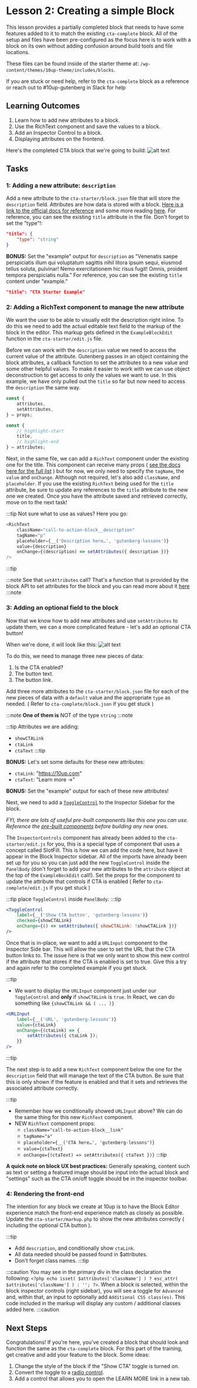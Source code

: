 # Lesson 2: Creating a simple Block

This lesson provides a partially completed block that needs to have some features added to it to match the existing `cta-complete` block. All of the setup and files have been pre-configured as the focus here is to work with a block on its own without adding confusion around build tools and file locations.

These files can be found inside of the starter theme at: `/wp-content/themes/10up-theme/includes/blocks`.

If you are stuck or need help, refer to the `cta-complete` block as a reference or reach out to #10up-gutenberg in Slack for help

## Learning Outcomes

1. Learn how to add new attributes to a block.
2. Use the RichText component and save the values to a block.
3. Add an Inspector Control to a block.
4. Displaying attributes on the frontend.

Here's the completed CTA block that we're going to build:
![alt text](../static/img/cta-complete.png "The completed CTA block")

## Tasks

### 1: Adding a new attribute: `description`

Add a new attribute to the `cta-starter/block.json` file that will store the `description` field. Attributes are how data is stored with a block. [Here is a link to the official docs for reference](https://developer.wordpress.org/block-editor/reference-guides/block-api/block-attributes/) and some more reading [here](https://developer.wordpress.org/block-editor/handbook/tutorials/create-block/attributes/). For reference, you can see the existing `title` attribute in the file. Don't forget to set the "type"!:

```json
"title": {
	"type": "string"
}
```

**BONUS:** Set the "example" output for `description` as "Venenatis saepe perspiciatis illum qui voluptatum sagittis nihil litora ipsum sequi, eiusmod tellus soluta, pulvinar! Nemo exercitationem hic risus fugit! Omnis, proident tempora perspiciatis nulla." For reference, you can see the existing `title` content under "example."

```json
"title": "CTA Starter Example"
```

### 2: Adding a RichText component to manage the new attribute

We want the user to be able to visually edit the description right inline. To do this we need to add the actual editable text field to the markup of the block in the editor. This markup gets defined in the `ExampleBlockEdit` function in the `cta-starter/edit.js` file.

Before we can work with the `description` value we need to access the current value of the attribute. Gutenberg passes in an object containing the block attributes, a callback function to set the attributes to a new value and some other helpful values. To make it easier to work with we can use object deconstruction to get access to only the values we want to use. In this example, we have only pulled out the `title` so far but now need to access the `description` the same way.

```js
const {
	attributes,
	setAttributes,
} = props;

const {
	// highlight-start
	title,
	// highlight-end
} = attributes;
```

Next, in the same file, we can add a `RichText` component under the existing one for the title. This component can receive many props ( [see the docs here for the full list](https://github.com/WordPress/gutenberg/tree/trunk/packages/block-editor/src/components/rich-text) ) but for now, we only need to specify the `tagName`, the `value` and `onChange`. Although not required, let's also add `className`, and `placeholder`. If you use the existing `RichText` being used for the `title` attribute, be sure to update any references to the `title` attribute to the new one we created. Once you have the attribute saved and retrieved correctly, move on to the next task!

:::tip
Not sure what to use as values? Here you go:

```js
<RichText
	className="call-to-action-block__description"
	tagName="p"
	placeholder={__('Description here…', 'gutenberg-lessons')}
	value={description}
	onChange={(description) => setAttributes({ description })}
/>
```

:::tip

:::note
See that `setAttributes` call? That's a function that is provided by the block API to set attributes for the block and you can read more about it [here](https://developer.wordpress.org/block-editor/reference-guides/block-api/block-attributes/)
:::note

### 3: Adding an optional field to the block

Now that we know how to add new attributes and use `setAttributes` to update them, we can a more complicated feature - let's add an optional CTA button!

When we're done, it will look like this:
![alt text](../static/img/cta-complete-with-control.png "CTA block with Inspector control")

To do this, we need to manage three new pieces of data:

1. Is the CTA enabled?
2. The button text.
3. The button link.

Add three more attributes to the `cta-starter/block.json` file for each of the new pieces of data with a `default` value and the appropriate `type` as needed. ( Refer to `cta-complete/block.json` if you get stuck )

:::note
**One of them is** NOT of the type `string`
:::note

:::tip
Attributes we are adding:

* `showCTALink`
* `ctaLink`
* `ctaText`
:::tip

**BONUS:** Let's set some defaults for these new attributes:

* `ctaLink`: "https://10up.com"
* `ctaText`: "Learn more →"

**BONUS:** Set the "example" output for each of these new attributes!

Next, we need to add a [`ToggleControl`](https://developer.wordpress.org/block-editor/reference-guides/components/toggle-control/) to the Inspector Sidebar for the block.

_FYI, there are lots of useful pre-built components like this one you can use. Reference the [pre-built components](https://developer.wordpress.org/block-editor/reference-guides/components/) before building any new ones._

The `InspectorControls` component has already been added to the `cta-starter/edit.js` for you, this is a special type of component that uses a concept called SlotFill. This is how we can add the code here, but have it appear in the Block Inspector sidebar. All of the imports have already been set up for you so you can just add the new `ToggleControl` inside the `PanelBody` (don't forget to add your new attributes to the `attribute` object at the top of the `ExampleBockEdit` call!). Set the props for the component to update the attribute that controls if CTA is enabled ( Refer to `cta-complete/edit.js` if you get stuck )

:::tip
place `ToggleControl` inside `PanelBody`:
:::tip

```jsx
<ToggleControl
	label={__('Show CTA button', 'gutenberg-lessons')}
	checked={showCTALink}
	onChange={() => setAttributes({ showCTALink: !showCTALink })}
/>
```

Once that is in-place, we want to add a `URLInput` component to the Inspector Side bar. This will allow the user to set the URL that the CTA button links to. The issue here is that we only want to show this new control if the attribute that stores if the CTA is enabled is set to true. Give this a try and again refer to the completed example if you get stuck.

:::tip

* We want to display the `URLInput` component just under our `ToggleControl` and **only** if `showCTALink` is `true`. In React, we can do something like `{showCTALink && ( ... )}`

```jsx
<URLInput
	label={__('URL', 'gutenberg-lessons')}
	value={ctaLink}
	onChange={(ctaLink) => {
		setAttributes({ ctaLink });
	}}
/>
```

:::tip

The next step is to add a new `RichText` component below the one for the `description` field that will manage the text of the CTA button. Be sure that this is only shown if the feature is enabled and that it sets and retrieves the associated attribute correctly.

:::tip

* Remember how we conditionally showed `URLInput` above? We can do the same thing for this new `RichText` component.
* NEW `RichText` component props:
  * `className="call-to-action-block__link"`
  * `tagName="a"`
  * `placeholder={__('CTA here…', 'gutenberg-lessons')}`
  * `value={ctaText}`
  * `onChange={(ctaText) => setAttributes({ ctaText })}`
:::tip

**A quick note on block UX best practices:** Generally speaking, content such as text or setting a featured image should be input into the actual block and "settings" such as the CTA on/off toggle should be in the inspector toolbar.

### 4: Rendering the front-end

The intention for any block we create at 10up is to have the Block Editor experience match the front-end experience match as closely as possible. Update the `cta-starter/markup.php` to show the new attributes correctly ( including the optional CTA button ).

:::tip

* Add `description`, and conditionally show `ctaLink`.
* All data needed should be passed found in $attributes.
* Don't forget class names.
:::tip

:::caution
You may see in the primary div in the class declaration the following: `<?php echo isset( $attributes['className'] ) ? esc_attr( $attributes['className'] ) : ''; ?>`. When a block is selected, within the block inspector controls (right sidebar), you will see a toggle for `Advanced` and, within that, an input to optionally add `Additional CSS class(es)`. This code included in the markup will display any custom / additional classes added here.
:::caution

## Next Steps

Congratulations! If you're here, you've created a block that should look and function the same as the `cta-complete` block. For this part of the training, get creative and add your feature to the block. Some ideas:

1. Change the style of the block if the "Show CTA" toggle is turned on.
2. Convert the toggle to a [radio control](https://developer.wordpress.org/block-editor/reference-guides/components/radio-control/).
3. Add a control that allows you to open the LEARN MORE link in a new tab.
